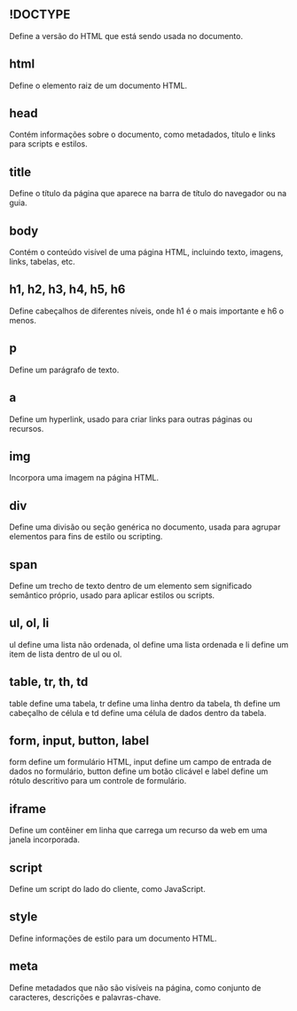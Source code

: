 ## !DOCTYPE

Define a versão do HTML que está sendo usada no documento.

## html

Define o elemento raiz de um documento HTML.

## head

Contém informações sobre o documento, como metadados, título e links para scripts e estilos.

## title

Define o título da página que aparece na barra de título do navegador ou na guia.

## body

Contém o conteúdo visível de uma página HTML, incluindo texto, imagens, links, tabelas, etc.

## h1, h2, h3, h4, h5, h6

Define cabeçalhos de diferentes níveis, onde h1 é o mais importante e h6 o menos.

## p

Define um parágrafo de texto.

## a

Define um hyperlink, usado para criar links para outras páginas ou recursos.

## img

Incorpora uma imagem na página HTML.

## div

Define uma divisão ou seção genérica no documento, usada para agrupar elementos para fins de estilo ou scripting.

## span

Define um trecho de texto dentro de um elemento sem significado semântico próprio, usado para aplicar estilos ou scripts.

## ul, ol, li

ul define uma lista não ordenada, ol define uma lista ordenada e li define um item de lista dentro de ul ou ol.

## table, tr, th, td

table define uma tabela, tr define uma linha dentro da tabela, th define um cabeçalho de célula e td define uma célula de dados dentro da tabela.

## form, input, button, label

form define um formulário HTML, input define um campo de entrada de dados no formulário, button define um botão clicável e label define um rótulo descritivo para um controle de formulário.

## iframe

Define um contêiner em linha que carrega um recurso da web em uma janela incorporada.

## script

Define um script do lado do cliente, como JavaScript.

## style

Define informações de estilo para um documento HTML.

## meta

Define metadados que não são visíveis na página, como conjunto de caracteres, descrições e palavras-chave.

